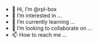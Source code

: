 - 👋 Hi, I’m @rpl-box
- 👀 I’m interested in ...
- 🌱 I’m currently learning ...
- 💞️ I’m looking to collaborate on ...
- 📫 How to reach me ...

<!---
rpl-box/rpl-box is a ✨ special ✨ repository because its `README.md` (this file) appears on your GitHub profile.
You can click the Preview link to take a look at your changes.
--->
